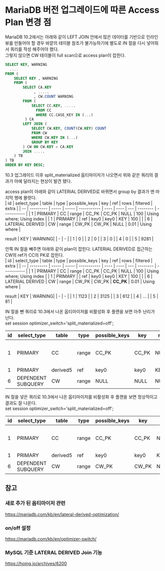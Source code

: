 # MariaDB 버전 업그레이드에 따른 Access Plan 변경 점

MariaDB 10.2에서는 아래와 같이 LEFT JOIN 안에서 많은 데이터를 기반으로 인라인 뷰를 만들어야 할 경우 바깥의 테이블 참조가 불가능하기에 별도로 IN 절을 다시 넣어줘서 쿼리를 작성 해주어야 했다.  
그렇지 않으면 CW 테이블이 full scan으로 access plan이 잡힌다.  
```sql
SELECT KEY, WARNING
  ....
FROM (
    SELECT KEY , WARNING
    FROM (
        SELECT CA.KEY
             , .....
             , CW.COUNT WARNING
        FROM (
            SELECT CC.KEY, .....
              FROM CC
              WHERE CC.CASE_KEY IN (...)
         ) CA
        LEFT JOIN (
            SELECT CW.KEY, COUNT(CW.KEY) COUNT
            FROM CW
            WHERE CW.KEY IN (...)
            GROUP BY KEY
        ) CW ON CW.KEY = CA.KEY
        JOIN .....
    ) TB
) TB
ORDER BY KEY DESC;
```

10.3 업그레이드 이후 split_materialized 옵티마이저가 나오면서 위와 같은 쿼리의 결과가 아예 달라지는 현상이 발견 됐다.   

access plan이 아래와 같이 LATERIAL DERIVED로 바뀌면서 group by 결과가 맨 마지막 행에 몰렷다.  
| id | select_type | table | type | possible_keys | key | ref | rows | filtered | extra | 
| -- | ---------   | ----- | ----- | ----------- | ---- | ---- | --- | -------- | ----------- |
| 1  | PRIMARY | CC | range | CC_PK | CC_PK | NULL | 100 | Using where; Using index |
| 1  | PRIMARY | <derived5> | ref | key0 | key0 | KEY | 100 | |
| 6  | LATERIAL DERIVED | CW | range | CW_PK | CW_PK | NULL | 0.01 | Using where |
  
result
| KEY | WARNING|
| - | - |
| 1 | 0 |
| 2 | 0 |
| 3 | 0 |
| 4 | 0 |
| 5 | 9281 |
  
안쪽 IN 절을 빼주면 아래와 같이 plan이 잡힌다. LATERIAL DERIVED로 접근하는 CW의 ref가 CC의 PK로 잡힌다.  
| id | select_type | table | type | possible_keys | key | ref | rows | filtered | extra | 
| -- | ---------   | ----- | ----- | ----------- | ---- | ---- | --- | -------- | ----------- |
| 1  | PRIMARY | CC | range | CC_PK | CC_PK | NULL | 100 | Using where; Using index |
| 1  | PRIMARY | <derived5> | ref | key0 | key0 | KEY | 100 | |
| 6  | LATERIAL DERIVED | CW | range | CW_PK | CW_PK | **CC_PK** | 0.01 | Using where |

result
| KEY | WARNING|
| - | - |
| 1 | 1123 |
| 2 | 3125 |
| 3 | 612 |
| 4 | ... |
| 5 | 81 |

 
IN 절을 뺀 쿼리로 10.3에서 나온 옵티마이저를 비활성화 후 플랜을 보면 아주 난리가 난다.   
set session optimizer_switch='split_materialized=off';  

| id | select_type | table | type | possible_keys | key | ref | rows | filtered | extra | 
| -- | ---------   | ----- | ----- | ----------- | ---- | ---- | --- | -------- | ----------- |
| 1  | PRIMARY | CC | range | CC_PK | CC_PK | NULL | 100 | Using where; Using index |
| 1  | PRIMARY | derived5| ref | key0 | key0 | KEY | 100 | |
| 6  | DEPENDENT SUBQUERY | CW | range | NULL | NULL | NULL | 91028301 | |
  
IN 절을 넣은 쿼리로 10.3에서 나온 옵티마이저를 비활성화 후 플랜을 보면 정상적이고 결과도 잘 나온다.     
set session optimizer_switch='split_materialized=off';  

| id | select_type | table | type | possible_keys | key | ref | rows | filtered | extra | 
| -- | ---------   | ----- | ----- | ----------- | ---- | ---- | --- | -------- | ----------- |
| 1  | PRIMARY | CC | range | CC_PK | CC_PK | NULL | 100 | Using where; Using index |
| 1  | PRIMARY | derived5 | ref | key0 | key0 | KEY | 100 | |
| 6  | DEPENDENT SUBQUERY | CW | range | CW_PK | CW_PK | NULL | 0.01 | Using where |
  
  
## 참고

### 새로 추가 된 옵티마이저 관련
https://mariadb.com/kb/en/lateral-derived-optimization/

### on/off 설정
https://mariadb.com/kb/en/optimizer-switch/

### MySQL 기준 LATERAL DERIVED Join 기능
https://hoing.io/archives/6200
